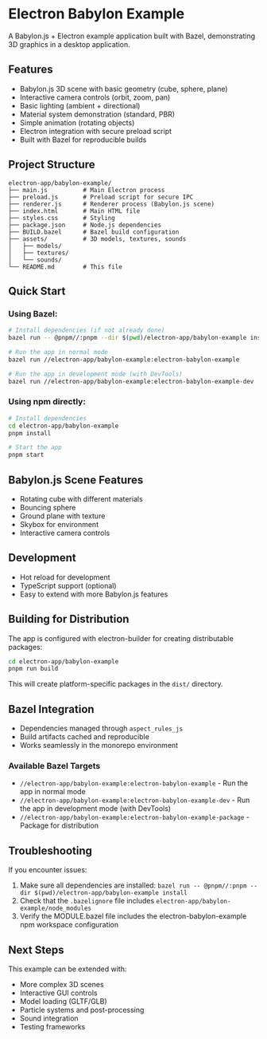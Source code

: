 # Electron Babylon Example

A Babylon.js + Electron example application built with Bazel, demonstrating 3D graphics in a desktop application.

## Features

- Babylon.js 3D scene with basic geometry (cube, sphere, plane)
- Interactive camera controls (orbit, zoom, pan)
- Basic lighting (ambient + directional)
- Material system demonstration (standard, PBR)
- Simple animation (rotating objects)
- Electron integration with secure preload script
- Built with Bazel for reproducible builds

## Project Structure

```
electron-app/babylon-example/
├── main.js          # Main Electron process
├── preload.js       # Preload script for secure IPC
├── renderer.js      # Renderer process (Babylon.js scene)
├── index.html       # Main HTML file
├── styles.css       # Styling
├── package.json     # Node.js dependencies
├── BUILD.bazel      # Bazel build configuration
├── assets/          # 3D models, textures, sounds
│   ├── models/
│   ├── textures/
│   └── sounds/
└── README.md        # This file
```

## Quick Start

### Using Bazel:

```bash
# Install dependencies (if not already done)
bazel run -- @pnpm//:pnpm --dir $(pwd)/electron-app/babylon-example install

# Run the app in normal mode
bazel run //electron-app/babylon-example:electron-babylon-example

# Run the app in development mode (with DevTools)
bazel run //electron-app/babylon-example:electron-babylon-example-dev
```

### Using npm directly:

```bash
# Install dependencies
cd electron-app/babylon-example
pnpm install

# Start the app
pnpm start
```

## Babylon.js Scene Features

- Rotating cube with different materials
- Bouncing sphere
- Ground plane with texture
- Skybox for environment
- Interactive camera controls

## Development

- Hot reload for development
- TypeScript support (optional)
- Easy to extend with more Babylon.js features

## Building for Distribution

The app is configured with electron-builder for creating distributable packages:

```bash
cd electron-app/babylon-example
pnpm run build
```

This will create platform-specific packages in the `dist/` directory.

## Bazel Integration

- Dependencies managed through `aspect_rules_js`
- Build artifacts cached and reproducible
- Works seamlessly in the monorepo environment

### Available Bazel Targets

- `//electron-app/babylon-example:electron-babylon-example` - Run the app in normal mode
- `//electron-app/babylon-example:electron-babylon-example-dev` - Run the app in development mode (with DevTools)
- `//electron-app/babylon-example:electron-babylon-example-package` - Package for distribution

## Troubleshooting

If you encounter issues:

1. Make sure all dependencies are installed: `bazel run -- @pnpm//:pnpm --dir $(pwd)/electron-app/babylon-example install`
2. Check that the `.bazelignore` file includes `electron-app/babylon-example/node_modules`
3. Verify the MODULE.bazel file includes the electron-babylon-example npm workspace configuration

## Next Steps

This example can be extended with:

- More complex 3D scenes
- Interactive GUI controls
- Model loading (GLTF/GLB)
- Particle systems and post-processing
- Sound integration
- Testing frameworks
